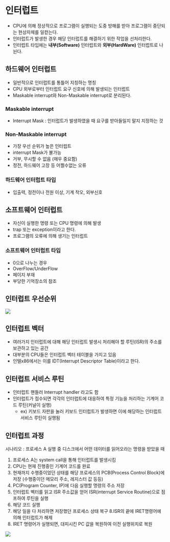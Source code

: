 # 인터럽트
- CPU에 의해 정상적으로 프로그램이 실행되는 도중 방해를 받아 프로그램이 중단되는 현상자체를 일컫는다.
- 인터럽트가 발생한 경우 해당 인터럽트를 해결하기 위한 작업을 선처리한다.
- 인터럽트 타입에는 **내부(Software)** 인터럽트와 **외부(HardWare)** 인터럽트로 나뉜다.

## 하드웨어 인터럽트
- 일반적으로 인터럽트를 통틀어 지칭하는 명칭
- CPU 외부로부터 인터럽트 요구 신호에 의해 발생되는 인터럽트
- Maskable interrupt와 Non-Maskable interrupt로 분리된다.

### Maskable interrupt
- Interrupt Mask : 인터럽트가 발생하였을 때 요구를 받아들일지 말지 지정하는 것

### Non-Maskable interrupt
- 가장 우선 순위가 높은 인터럽트
- interrupt Mask가 불가능
- 거부, 무시할 수 없음 (매우 중요함)
- 정전, 하드웨어 고장 등 어쩔수없는 오류

### 하드웨어 인터럽트 타입
- 입출력, 정전이나 전원 이상, 기계 착오, 외부신호

## 소프트웨어 인터럽트
- 자신이 실행한 명령 또는 CPU 명령에 의해 발생
- trap 또는 exception이라고 한다.
- 프로그램의 오류에 의해 생기는 인터럽트

### 소프트웨어 인터럽트 타입
- 0으로 나누는 경우
- OverFlow/UnderFlow
- 페이지 부재
- 부당한 기억장소의 참조

## 인터럽트 우선순위
![](https://img1.daumcdn.net/thumb/R1280x0/?scode=mtistory2&fname=https%3A%2F%2Fblog.kakaocdn.net%2Fdn%2FbXN8JO%2FbtrcrNOCdrX%2Fp9yBaxaFeCQKL7VleUPKWk%2Fimg.png)

## 인터럽트 벡터
- 여러가지 인터럽트에 대해 해당 인터럽트 발생시 처리해야 할 루틴(ISR)의 주소를 보관하고 있는 공간
- 대부분의 CPU들은 인터럽트 벡터 테이블을 가지고 있음
- 인텔x86에서는 이를 IDT(Interrupt Descriptor Table)이라고 한다.
 
## 인터럽트 서비스 루틴
- 인터럽트 핸들러 Interrupt handler 라고도 함
- 인터럽트가 접수되면 각각의 인터럽트에 대응하여 특정 기능을 처리하는 기계어 코드 루틴(커널이 실행)
  - ex) 키보드 자판을 눌러 키보드 인터럽트가 발생하면 이에 해당하는 인터럽트 서비스 루틴이 실행됨

## 인터럽트 과정 
시나리오 : 프로세스 A 실행 중 디스크에서 어떤 데이터를 읽어오라는 명령을 받았을 때

1. 프로세스 A는 system call을 통해 인터럽트를 발생시킴
2. CPU는 현재 진행중인 기계어 코드를 완료
3. 현재까지 수행중이었던 상태를 해당 프로세스의 PCB(Process Control Block)에 저장 (수행중이던 메모리 주소, 레지스터 값 등등)
4. PC(Program Counter, IP)에 다음 실행할 명령의 주소 저장
5. 인터럽트 벡터를 읽고 ISR 주소값을 얻어 ISR(interrupt Service Routine)으로 점프하여 루틴을 실행
6. 해당 코드 실행
7. 해당 일을 다 처리하면 저장했던 프로세스 상태 복구
8.ISR의 끝에 IRET명령어에 의해 인터럽트가 해제
9. IRET 명령어가 실행되면, 대피시킨 PC 값을 복원하여 이전 실행위치로 복원

![](https://img1.daumcdn.net/thumb/R1280x0/?scode=mtistory2&fname=https%3A%2F%2Fblog.kakaocdn.net%2Fdn%2FcsOicV%2FbtrcebCFFGo%2FJOr4V3M4umegWKsqdtSV8K%2Fimg.jpg)